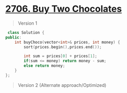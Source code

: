 # [2706. Buy Two Chocolates](https://leetcode.com/problems/buy-two-chocolates/)
> Version 1
```c++
 class Solution {
public:
    int buyChoco(vector<int>& prices, int money) {
        sort(prices.begin(),prices.end());

        int sum = prices[0] + prices[1];
        if(sum <= money) return money - sum; 
        else return money;
    }
};


```

> Version 2 (Alternate approach/Optimized)